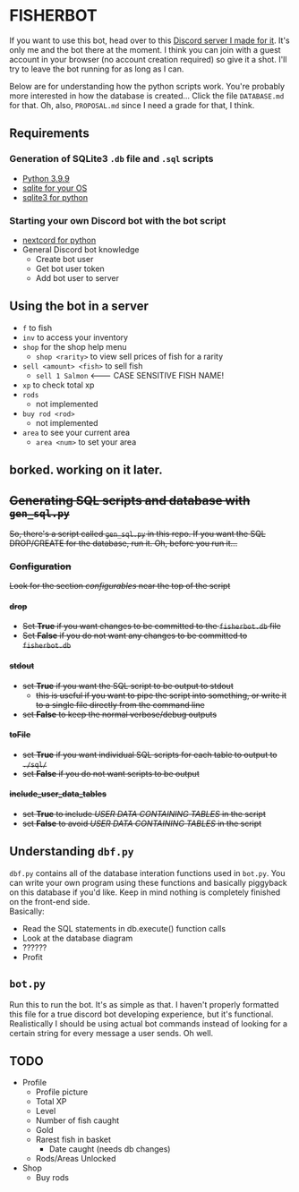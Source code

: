 # FISHERBOT

If you want to use this bot, head over to this [Discord server I made for it](https://discord.gg/CkbHNMkuym). It's only me and the bot there at the moment. I think you can join with a guest account in your browser (no account creation required) so give it a shot. I'll try to leave the bot running for as long as I can.

Below are for understanding how the python scripts work. You're probably more interested in how the database is created... Click the file `DATABASE.md` for that. Oh, also, `PROPOSAL.md` since I need a grade for that, I think.

## Requirements
### Generation of SQLite3 `.db` file and `.sql` scripts 
* [Python 3.9.9](https://www.python.org/downloads/release/python-399/)
* [sqlite for your OS](https://sqlite.org/index.html)
* [sqlite3 for python](https://docs.python.org/3/library/sqlite3.html)

### Starting your own Discord bot with the bot script
* [nextcord for python](https://pypi.org/project/nextcord/)
* General Discord bot knowledge
  * Create bot user
  * Get bot user token
  * Add bot user to server

## Using the bot in a server
 * `f` to fish
 * `inv` to access your inventory
 * `shop` for the shop help menu
   * `shop <rarity>` to view sell prices of fish for a rarity
 * `sell <amount> <fish>` to sell fish
   * `sell 1 Salmon` <--- CASE SENSITIVE FISH NAME!
 * `xp` to check total xp
 * `rods`
   * not implemented
 * `buy rod <rod>`
   * not implemented
 * `area` to see your current area
   * `area <num>` to set your area

## borked. working on it later.

<del>

## Generating SQL scripts and database with `gen_sql.py`
So, there's a script called `gen_sql.py` in this repo. If you want the SQL DROP/CREATE for the database, run it. Oh, before you run it...
### Configuration
Look for the section *configurables* near the top of the script
#### drop
 * Set **True** if you want changes to be committed to the `fisherbot.db` file
 * Set **False** if you do not want any changes to be committed to `fisherbot.db`

#### stdout
 * set **True** if you want the SQL script to be output to stdout
   * this is useful if you want to pipe the script into something, or write it to a single file directly from the command line
 * set **False** to keep the normal verbose/debug outputs

#### toFile
 * set **True** if you want individual SQL scripts for each table to output to `./sql/`
 * set **False** if you do not want scripts to be output

#### include_user_data_tables
 * set **True** to include *USER DATA CONTAINING TABLES* in the script
 * set **False** to avoid *USER DATA CONTAINING TABLES* in the script

</del>

## Understanding `dbf.py`
`dbf.py` contains all of the database interation functions used in `bot.py`. You can write your own program using these functions and basically piggyback on this database if you'd like. Keep in mind nothing is completely finished on the front-end side. <br> Basically: 
* Read the SQL statements in db.execute() function calls
* Look at the database diagram
* ??????
* Profit

## `bot.py`
Run this to run the bot. It's as simple as that. I haven't properly formatted this file for a true discord bot developing experience, but it's functional. Realistically I should be using actual bot commands instead of looking for a certain string for every message a user sends. Oh well.

## TODO
 * Profile
   * Profile picture
   * Total XP
   * Level
   * Number of fish caught
   * Gold
   * Rarest fish in basket
     * Date caught (needs db changes)
   * Rods/Areas Unlocked
 * Shop
   * Buy rods
